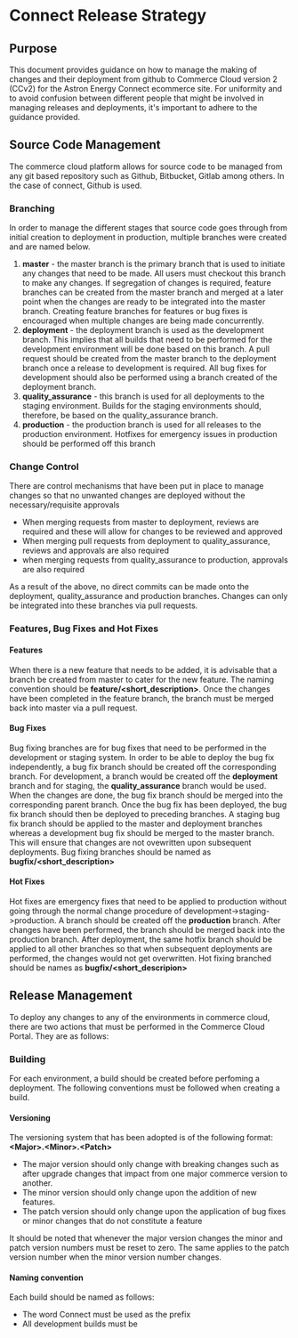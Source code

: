 # Connect Release Strategy

## Purpose
This document provides guidance on how to manage the making of changes and their deployment from github to Commerce Cloud version 2 (CCv2) for the Astron Energy Connect ecommerce site. For uniformity and to avoid confusion between different people that might be involved in managing releases and deployments, it's important to adhere to the guidance provided. 

## Source Code Management
The commerce cloud platform allows for source code to be managed from any git based repository such as Github, Bitbucket, Gitlab among others. In the case of connect, Github is used. 

### Branching 
In order to manage the different stages that source code goes through from initial creation to deployment in production, multiple branches were created and are named below. 

 1. **master** - the master branch is the primary branch that is used to initiate any changes that need to be made. All users must checkout this branch to make any changes. If segregation of changes is required, feature branches can be created from the master branch and merged at a later point when the changes are ready to be integrated into the master branch. Creating feature branches for features or bug fixes is encouraged when multiple changes are being made concurrently. 
 2. **deployment** - the deployment branch is used as the development branch. This implies that all builds that need to be performed for the development environment will be done based on this branch. A pull request should be created from the master branch to the deployment branch once a release to development is required. All bug fixes for development should also be performed using a branch created of the deployment branch. 
 3. **quality_assurance** - this branch is used for all deployments to the staging environment. Builds for the staging environments should, therefore, be based on the quality_assurance branch. 
 4. **production** - the production branch is used for all releases to the production environment. Hotfixes for emergency issues in production should be performed off this branch

### Change Control
There are control mechanisms that have been put in place to manage changes so that no unwanted changes are deployed without the necessary/requisite approvals

-	When merging requests from master to deployment, reviews are required and these will allow for changes to be reviewed and approved 
-	When merging pull requests from deployment to quality_assurance, reviews and approvals are also required 
-	when merging requests from quality_assurance to production, approvals are also required

As a result of the above, no direct commits can be made onto the deployment, quality_assurance and production branches. Changes can only be integrated into these branches via pull requests. 

### Features, Bug Fixes and Hot Fixes
#### Features
When there is a new feature that needs to be added, it is advisable that a branch be created from master to cater for the new feature. The naming convention should be **feature/<short_description>**. Once the changes have been completed in the feature branch, the branch must be merged back into master via a pull request. 

#### Bug Fixes
Bug fixing branches are for bug fixes that need to be performed in the development or staging system. In order to be able to deploy the bug fix independently, a bug fix branch should be created off the corresponding branch. For development, a branch would be created off the **deployment** branch and for staging, the **quality_assurance** branch would be used.  When the changes are done, the bug fix branch should be merged into the corresponding parent branch. Once the bug fix has been deployed, the bug fix branch should then be deployed to preceding branches. A staging bug fix branch should be applied to the master and deployment branches whereas a development bug fix should be merged to the master branch. This will ensure that changes are not ovewritten upon subsequent deployments. Bug fixing branches should be named as **bugfix/<short_description>**
#### Hot Fixes
Hot fixes are emergency fixes that need to be applied to production without going through the normal change procedure of development->staging->production. A branch should be created off the **production** branch. After changes have been performed, the branch should be merged back into the production branch. After deployment, the same hotfix branch should be applied to all other branches so that when subsequent deployments are performed, the changes would not get overwritten. Hot fixing branched should be names as **bugfix/<short_descripion>**

## Release Management
To deploy any changes to any of the environments in commerce cloud, there are two actions that must be performed in the Commerce Cloud Portal.  They are as follows:

### Building 
For each environment, a build should be created before perfoming a deployment. The following conventions must be followed when creating a build. 
	
 #### Versioning 
 The versioning system that has been adopted is of the following format: **\<Major>.\<Minor>.\<Patch>**
	 
 - The major version should only change with breaking changes such as after upgrade changes that impact from one major commerce version to another. 
 - The minor version should only change upon the addition of new features. 
 - The patch version should only change upon the application of bug fixes or minor changes that do not constitute a feature
 
 It should be noted that whenever the major version changes the minor and patch version numbers must be reset to zero. The same applies to the patch version number when the minor version number changes. 
 
#### Naming convention 
Each build should be named as follows:
 - The word Connect must be used as the prefix
 - All development builds must be 

	 

<!--stackedit_data:
eyJoaXN0b3J5IjpbMTYxNDczNTYxNywtMTAyMTkwNzIzNSwxNj
M2NDg3NzMsLTI0MTgyOTAwNywxMjE4ODY0MjYwLDExMTYwNDI5
MDZdfQ==
-->